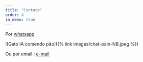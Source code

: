 ```yaml
---
title: "Contato"
order: 4
in_menu: true
---
```

Por [whatsapp](https://wa.me/5581999555858)

![Gato IA comendo pão]({% link images/chat-pain-NB.jpeg %})

Ou por email : [e-mail](mailto:contato@circular.ovh) 